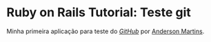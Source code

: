 # Ruby on Rails Tutorial: Teste git

Minha primeira aplicação para teste do [*GitHub*](http://www.github.com/) por [Anderson Martins](http://andersonsxti.appspot.com).
